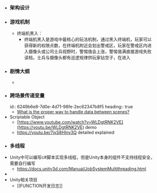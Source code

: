 - ### 架构设计
- ### 游戏机制
	- 终端机黑入：
		- 终端机黑入是游戏中最核心的玩法机制，通过黑入终端机，玩家可以获得新的权限点数，在终端机附近会划出警戒区，玩家在警戒区内进入摄像头或公司士兵视野时，警惕值会上涨，警惕值满直接游戏失败读档，士兵与摄像头都有巡逻规律供玩家钻空子，在进入
- ### 剧情大纲
	-
- ### 跨场景传递变量
  id:: 6249b6e8-7d0e-4d71-98fe-2ec62347b8f5
  heading:: true
	- [What is the proper way to handle data between scenes?](https://gamedev.stackexchange.com/questions/110958/what-is-the-proper-way-to-handle-data-between-scenes)
- Scriptable Object
	- [https://www.youtube.com/watch?v=WLDgtRNK2VE](https://youtu.be/WLDgtRNK2VE) demo
	- https://youtu.be/7jxS8HIny3Q detailed explained
- ### 多线程
- Unity中可以编写c#脚本实现多线程，但是Unity本身的组件不支持线程安全，需要自行编写
	- https://docs.unity3d.com/Manual/JobSystemMultithreading.html
-
- Unity相关项目
	- [[FUNCTION开发日志]]